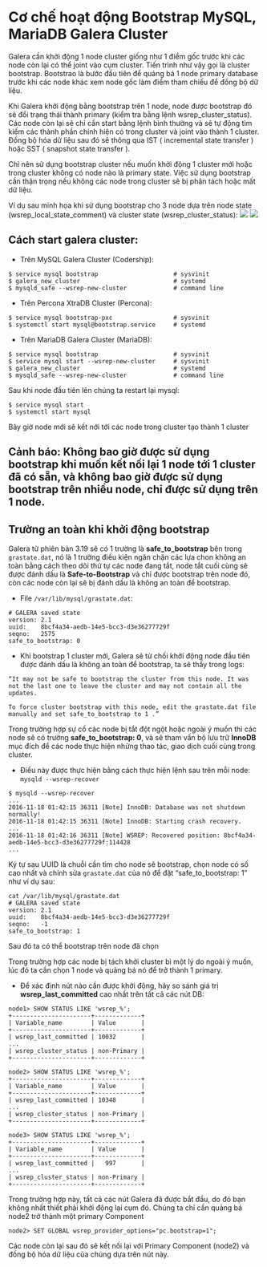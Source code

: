 # Cơ chế hoạt động Bootstrap MySQL, MariaDB Galera Cluster

Galera cần khởi động 1 node cluster giống như 1 điểm gốc trước khi các node còn lại có thể joint vào cụm cluster. Tiến trình như vậy gọi là cluster bootstrap. Bootstrao là bước đầu tiên để quảng bá 1 node primary database trước khi các node khác xem node gốc làm điểm tham chiếu để đồng bộ dữ liệu.

Khi Galera khởi động bằng bootstrap trên 1 node, node được bootstrap đó sẽ đổi trạng thái thành primary (kiểm tra bằng lệnh wsrep_cluster_status). Các node còn lại sẽ chỉ cần start bằng lệnh bình thường và sẽ tự động  tìm kiếm các thành phần chính hiện có trong cluster và joint vào thành 1 cluster. Đồng bộ hóa dữ liệu sau đó sẽ thông qua IST ( incremental state transfer ) hoặc SST ( snapshot state transfer ).

Chỉ nên sử dụng bootstrap cluster nếu muốn khởi động 1 cluster mới hoặc trong cluster không có node nào là primary state.
Việc sử dụng bootstrap cần thận trọng nếu không các node trong cluster sẽ bị phân tách hoặc mất dữ liệu.

Ví dụ sau minh họa khi sử dụng bootstrap cho 3 node dựa trên node state (wsrep_local_state_comment) và cluster state (wsrep_cluster_status):
<img src="https://i.imgur.com/1yfK6Nh.png">
<img src="https://i.imgur.com/n0VgmuQ.png">

## Cách start galera cluster:

- Trên MySQL Galera Cluster (Codership):
```
$ service mysql bootstrap                     # sysvinit
$ galera_new_cluster                          # systemd
$ mysqld_safe --wsrep-new-cluster             # command line
```
- Trên Percona XtraDB Cluster (Percona):
```
$ service mysql bootstrap-pxc                 # sysvinit
$ systemctl start mysql@bootstrap.service     # systemd
```
- Trên MariaDB Galera Cluster (MariaDB):
```
$ service mysql bootstrap                     # sysvinit
$ service mysql start --wsrep-new-cluster     # sysvinit
$ galera_new_cluster                          # systemd
$ mysqld_safe --wsrep-new-cluster             # command line
```

Sau khi node đầu tiên lên chúng ta restart lại mysql:
```
$ service mysql start
$ systemctl start mysql
```

Bây giờ node mới sẽ kết nới tới các node trong cluster tạo thành 1 cluster

## Cảnh báo: Không bao giờ được sử dụng bootstrap khi muốn kết nối lại 1 node tới 1 cluster đã có sẵn, và không bao giờ được sử dụng bootstrap trên nhiều node, chỉ được sử dụng trên 1 node.

## Trường an toàn khi khởi động bootstrap

Galera từ phiên bản 3.19 sẽ có 1 trường là **safe_to_bootstrap** bên trong `grastate.dat`, nó là 1 trường điều kiện ngăn chặn các lựa chon không an toàn bằng cách theo dõi thứ tự các node đang tắt, node tắt cuối cùng sẽ được đánh dấu là **Safe-to-Bootstrap** và chỉ được bootstrap trên node đó, còn các node còn lại sẽ bị đánh dấu là không an toàn để bootstrap.

- File `/var/lib/mysql/grastate.dat`:
```
# GALERA saved state
version: 2.1
uuid:    8bcf4a34-aedb-14e5-bcc3-d3e36277729f
seqno:   2575
safe_to_bootstrap: 0
```
- Khi bootstrap 1 cluster mới, Galera sẽ từ chối khởi động node đầu tiên được đánh dấu là không an toàn để bootstrap, ta sẽ thấy trong logs:
```
“It may not be safe to bootstrap the cluster from this node. It was not the last one to leave the cluster and may not contain all the updates.

To force cluster bootstrap with this node, edit the grastate.dat file manually and set safe_to_bootstrap to 1 .”
```

Trong trường hợp sự cố các node bị tắt đột ngột hoặc ngoài ý muốn thì các node sẽ có trường **safe_to_bootstrap: 0**, và sẽ tham vấn bộ lưu trữ **InnoDB** mục đích để các node thực hiện những thao tác, giao dịch cuối cùng trong cluster. 

- Điều này được thực hiện bằng cách thực hiện lệnh sau trên mỗi node: `mysqld --wsrep-recover`
```
$ mysqld --wsrep-recover
...
2016-11-18 01:42:15 36311 [Note] InnoDB: Database was not shutdown normally!
2016-11-18 01:42:15 36311 [Note] InnoDB: Starting crash recovery.
...
2016-11-18 01:42:16 36311 [Note] WSREP: Recovered position: 8bcf4a34-aedb-14e5-bcc3-d3e36277729f:114428
...
```

Ký tự sau UUID là chuỗi cần tìm cho node sẽ bootstrap, chọn node có số cao nhất và chỉnh sửa `grastate.dat` của nó để đặt “safe_to_bootstrap: 1”  như ví dụ sau:
```
cat /var/lib/mysql/grastate.dat
# GALERA saved state
version: 2.1
uuid:    8bcf4a34-aedb-14e5-bcc3-d3e36277729f
seqno:   -1
safe_to_bootstrap: 1
```
Sau đó ta có thể bootstrap trên node đã chọn

Trong trường hợp các node bị tách khởi cluster bì một lý do ngoài ý muốn, lúc đó ta cần chọn 1 node và quảng bá nó để trở thành 1 primary.

- Để xác định nút nào cần được khởi động, hãy so sánh giá trị **wsrep_last_committed** cao nhất trên tất cả các nút DB:
```
node1> SHOW STATUS LIKE 'wsrep_%';
+----------------------+-------------+
| Variable_name        | Value       |
+----------------------+-------------+
| wsrep_last_committed | 10032       |
...
| wsrep_cluster_status | non-Primary |
+----------------------+-------------+
```
```
node2> SHOW STATUS LIKE 'wsrep_%';
+----------------------+-------------+
| Variable_name        | Value       |
+----------------------+-------------+
| wsrep_last_committed | 10348       |
...
| wsrep_cluster_status | non-Primary |
+----------------------+-------------+
```
```
node3> SHOW STATUS LIKE 'wsrep_%';
+----------------------+-------------+
| Variable_name        | Value       |
+----------------------+-------------+
| wsrep_last_committed |   997       |
...
| wsrep_cluster_status | non-Primary |
+----------------------+-------------+
```
Trong trường hợp này, tất cả các nút Galera đã được bắt đầu, do đó bạn không nhất thiết phải khởi động lại cụm đó. Chúng ta chỉ cần quảng bá node2 trở thành một primary Component

`node2> SET GLOBAL wsrep_provider_options="pc.bootstrap=1";`

Các node còn lại sau đó sẽ kết nối lại với Primary Component (node2) và đồng bộ hóa dữ liệu của chúng dựa trên nút này.
